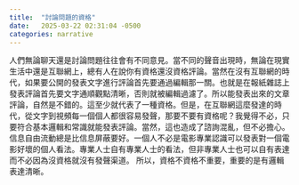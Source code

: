 ```yaml
---
title:  "討論問題的資格"
date:   2025-03-22 02:31:04 -0500
categories: narrative
---
```


人們無論聊天還是討論問題往往會有不同意見。當不同的聲音出現時，無論在現實生活中還是互聯網上，總有人在說你有資格還沒資格評論。當然在沒有互聯網的時代，如果要公開的發表文字進行評論首先要通過編輯那一關。也就是在報紙雜誌上發表評論首先要文字通順觀點清晰，否則就被編輯過濾了。所以能發表出來的文章評論，自然是不錯的。這至少就代表了一種資格。但是，在互聯網這麼發達的時代，從文字到視頻每一個個人都很容易發聲，那要不要有資格呢？我覺得不必，只要符合基本邏輯和常識就能發表評論。當然，這也造成了諮詢混亂，但不必擔心。信息自由流動總是比信息屏蔽要好。一個人不必是電影專業認識可以發表對一個電影好壞的個人看法。專業人士自有專業人士的看法，但非專業人士也可以自有表達而不必因為沒資格就沒有發聲渠道。
所以，資格不資格不重要，重要的是有邏輯表達清晰。